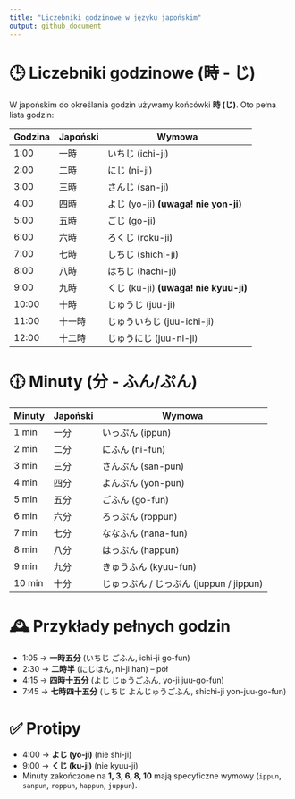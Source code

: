 ```yaml
---
title: "Liczebniki godzinowe w języku japońskim"
output: github_document
---
```


# 🕒 Liczebniki godzinowe (時 - じ)

W japońskim do określania godzin używamy końcówki **時 (じ)**. Oto pełna lista godzin:

| Godzina | Japoński | Wymowa |
|---------|-----------|--------|
| 1:00    | 一時      | いちじ (ichi-ji) |
| 2:00    | 二時      | にじ (ni-ji) |
| 3:00    | 三時      | さんじ (san-ji) |
| 4:00    | 四時      | よじ (yo-ji) **(uwaga! nie yon-ji)** |
| 5:00    | 五時      | ごじ (go-ji) |
| 6:00    | 六時      | ろくじ (roku-ji) |
| 7:00    | 七時      | しちじ (shichi-ji) |
| 8:00    | 八時      | はちじ (hachi-ji) |
| 9:00    | 九時      | くじ (ku-ji) **(uwaga! nie kyuu-ji)** |
| 10:00   | 十時      | じゅうじ (juu-ji) |
| 11:00   | 十一時   | じゅういちじ (juu-ichi-ji) |
| 12:00   | 十二時   | じゅうにじ (juu-ni-ji) |

# 🕧 Minuty (分 - ふん/ぷん)

| Minuty | Japoński | Wymowa |
|--------|-----------|--------|
| 1 min  | 一分      | いっぷん (ippun) |
| 2 min  | 二分      | にふん (ni-fun) |
| 3 min  | 三分      | さんぷん (san-pun) |
| 4 min  | 四分      | よんぷん (yon-pun) |
| 5 min  | 五分      | ごふん (go-fun) |
| 6 min  | 六分      | ろっぷん (roppun) |
| 7 min  | 七分      | ななふん (nana-fun) |
| 8 min  | 八分      | はっぷん (happun) |
| 9 min  | 九分      | きゅうふん (kyuu-fun) |
| 10 min | 十分      | じゅっぷん / じっぷん (juppun / jippun) |

# 🕰️ Przykłady pełnych godzin

- 1:05 → **一時五分** (いちじ ごふん, ichi-ji go-fun)
- 2:30 → **二時半** (にじはん, ni-ji han) – pół
- 4:15 → **四時十五分** (よじ じゅうごふん, yo-ji juu-go-fun)
- 7:45 → **七時四十五分** (しちじ よんじゅうごふん, shichi-ji yon-juu-go-fun)

# ✅ Protipy
- 4:00 → **よじ (yo-ji)** (nie shi-ji)
- 9:00 → **くじ (ku-ji)** (nie kyuu-ji)
- Minuty zakończone na **1, 3, 6, 8, 10** mają specyficzne wymowy (`ippun`, `sanpun`, `roppun`, `happun`, `juppun`).

